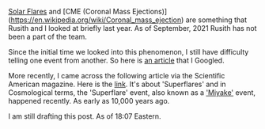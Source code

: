 [Solar Flares](https://en.wikipedia.org/wiki/Solar_flare) and [CME (Coronal Mass Ejections)] (https://en.wikipedia.org/wiki/Coronal_mass_ejection) are something that Rusith and I looked at briefly last year. As of September, 2021 Rusith has not been a part of the team. 

Since the initial time we looked into this phenomenon, I still have difficulty telling one event from another. So here is [an article](https://phys.org/news/2014-09-difference-cmes-solar-flares.html) that I Googled. 

More recently, I came across the following article via the Scientific American magazine. Here is the [link](https://www.scientificamerican.com/article/solar-superflares-rocked-earth-less-than-10-000-years-ago-and-could-strike-again/). It's about 'Superflares' and in Cosmological terms, the 'Superflare' event, also known as a ['Miyake'](https://en.wikipedia.org/wiki/774%E2%80%93775_carbon-14_spike) event, happened recently. As early as 10,000 years ago. 

I am still drafting this post. As of 18:07 Eastern.
